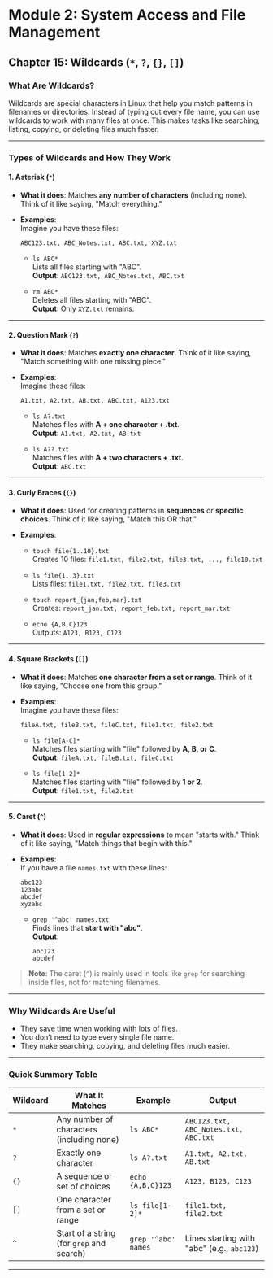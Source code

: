 # **Module 2: System Access and File Management**  

## **Chapter 15: Wildcards (`*`, `?`, `{}`, `[]`)**

### **What Are Wildcards?**
Wildcards are special characters in Linux that help you match patterns in filenames or directories. Instead of typing out every file name, you can use wildcards to work with many files at once. This makes tasks like searching, listing, copying, or deleting files much faster.

---

### **Types of Wildcards and How They Work**

#### **1. Asterisk (`*`)**
- **What it does**: Matches **any number of characters** (including none). Think of it like saying, "Match everything."

- **Examples**:  
  Imagine you have these files:
  ```
  ABC123.txt, ABC_Notes.txt, ABC.txt, XYZ.txt
  ```
  - `ls ABC*`  
    Lists all files starting with "ABC".  
    **Output**: `ABC123.txt, ABC_Notes.txt, ABC.txt`

  - `rm ABC*`  
    Deletes all files starting with "ABC".  
    **Output**: Only `XYZ.txt` remains.

---

#### **2. Question Mark (`?`)**
- **What it does**: Matches **exactly one character**. Think of it like saying, "Match something with one missing piece."

- **Examples**:  
  Imagine these files:
  ```
  A1.txt, A2.txt, AB.txt, ABC.txt, A123.txt
  ```
  - `ls A?.txt`  
    Matches files with **A + one character + .txt**.  
    **Output**: `A1.txt, A2.txt, AB.txt`

  - `ls A??.txt`  
    Matches files with **A + two characters + .txt**.  
    **Output**: `ABC.txt`

---

#### **3. Curly Braces (`{}`)**
- **What it does**: Used for creating patterns in **sequences** or **specific choices**. Think of it like saying, "Match this OR that."

- **Examples**:  
  - `touch file{1..10}.txt`  
    Creates 10 files: `file1.txt, file2.txt, file3.txt, ..., file10.txt`

  - `ls file{1..3}.txt`  
    Lists files: `file1.txt, file2.txt, file3.txt`

  - `touch report_{jan,feb,mar}.txt`  
    Creates: `report_jan.txt, report_feb.txt, report_mar.txt`

  - `echo {A,B,C}123`  
    Outputs: `A123, B123, C123`

---

#### **4. Square Brackets (`[]`)**
- **What it does**: Matches **one character from a set or range**. Think of it like saying, "Choose one from this group."

- **Examples**:  
  Imagine you have these files:
  ```
  fileA.txt, fileB.txt, fileC.txt, file1.txt, file2.txt
  ```
  - `ls file[A-C]*`  
    Matches files starting with "file" followed by **A, B, or C**.  
    **Output**: `fileA.txt, fileB.txt, fileC.txt`

  - `ls file[1-2]*`  
    Matches files starting with "file" followed by **1 or 2**.  
    **Output**: `file1.txt, file2.txt`

---

#### **5. Caret (`^`)**
- **What it does**: Used in **regular expressions** to mean "starts with." Think of it like saying, "Match things that begin with this."

- **Examples**:  
  If you have a file `names.txt` with these lines:
  ```
  abc123  
  123abc  
  abcdef  
  xyzabc
  ```
  - `grep '^abc' names.txt`  
    Finds lines that **start with "abc"**.  
    **Output**:  
    ```
    abc123  
    abcdef
    ```

> **Note**: The caret (`^`) is mainly used in tools like `grep` for searching inside files, not for matching filenames.

---

### **Why Wildcards Are Useful**
- They save time when working with lots of files.
- You don’t need to type every single file name.
- They make searching, copying, and deleting files much easier.

---

### **Quick Summary Table**

| Wildcard | What It Matches                            | Example               | Output                                      |
|----------|--------------------------------------------|-----------------------|---------------------------------------------|
| `*`      | Any number of characters (including none)  | `ls ABC*`            | `ABC123.txt, ABC_Notes.txt, ABC.txt`        |
| `?`      | Exactly one character                     | `ls A?.txt`          | `A1.txt, A2.txt, AB.txt`                   |
| `{}`     | A sequence or set of choices              | `echo {A,B,C}123`    | `A123, B123, C123`                         |
| `[]`     | One character from a set or range         | `ls file[1-2]*`      | `file1.txt, file2.txt`                     |
| `^`      | Start of a string (for `grep` and search) | `grep '^abc' names`  | Lines starting with "abc" (e.g., `abc123`) |

---
